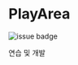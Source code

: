 # PlayArea

 ![issue badge](https://img.shields.io/badge/Language-C-green?style=flat&logo=c&logoColor=FFFFFF)

연습 및 개발
